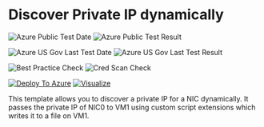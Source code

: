 # Discover Private IP dynamically

![Azure Public Test Date](https://azurequickstartsservice.blob.core.windows.net/badges/201-discover-private-ip-dynamically/PublicLastTestDate.svg)
![Azure Public Test Result](https://azurequickstartsservice.blob.core.windows.net/badges/201-discover-private-ip-dynamically/PublicDeployment.svg)

![Azure US Gov Last Test Date](https://azurequickstartsservice.blob.core.windows.net/badges/201-discover-private-ip-dynamically/FairfaxLastTestDate.svg)
![Azure US Gov Last Test Result](https://azurequickstartsservice.blob.core.windows.net/badges/201-discover-private-ip-dynamically/FairfaxDeployment.svg)

![Best Practice Check](https://azurequickstartsservice.blob.core.windows.net/badges/201-discover-private-ip-dynamically/BestPracticeResult.svg)
![Cred Scan Check](https://azurequickstartsservice.blob.core.windows.net/badges/201-discover-private-ip-dynamically/CredScanResult.svg)

[![Deploy To Azure](https://raw.githubusercontent.com/fathym-it/azure-quickstart-templates/master/1-CONTRIBUTION-GUIDE/images/deploytoazure.svg?sanitize=true)](https://portal.azure.com/#create/Microsoft.Template/uri/https%3A%2F%2Fraw.githubusercontent.com%2Ffathym-it%2Fazure-quickstart-templates%2Fmaster%2F201-discover-private-ip-dynamically%2Fazuredeploy.json)  [![Visualize](https://raw.githubusercontent.com/fathym-it/azure-quickstart-templates/master/1-CONTRIBUTION-GUIDE/images/visualizebutton.svg?sanitize=true)](http://armviz.io/#/?load=https%3A%2F%2Fraw.githubusercontent.com%2Ffathym-it%2Fazure-quickstart-templates%2Fmaster%2F201-discover-private-ip-dynamically%2Fazuredeploy.json)

This template allows you to discover a private IP for a NIC dynamically. It passes the private IP of NIC0 to VM1 using custom script extensions which writes it to a file on VM1.


